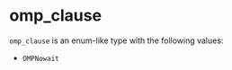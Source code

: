 <!-- This is an automatically generated file. Do not edit it manually. -->

# omp_clause

`omp_clause` is an enum-like type with the following values:


- `OMPNowait`